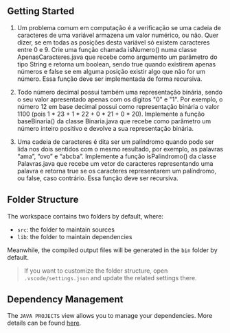 ## Getting Started

1)	Um problema comum em computação é a verificação se uma cadeia de caracteres de uma variável armazena um valor numérico, ou não. Quer dizer, se em todas as posições desta variável só existem caracteres entre 0 e 9. Crie uma função chamada isNumero() numa classe ApenasCaracteres.java que recebe como argumento um parâmetro do tipo String e retorna um boolean, sendo true quando existirem apenas números e false se em alguma posição existir algo que não for um número. Essa função deve ser implementada de forma recursiva.

2)	Todo número decimal possui também uma representação binária, sendo o seu valor apresentado apenas com os dígitos "0" e "1". Por exemplo, o número 12 em base decimal possui como representação binária o valor 1100 (pois 1 * 23 + 1 * 22 + 0 * 21 + 0 * 20). Implemente a função baseBinaria() da classe Binaria.java que recebe como parâmetro um número inteiro positivo e devolve a sua representação binária. 

3)	Uma cadeia de caracteres é dita ser um palíndromo quando pode ser lida nos dois sentidos com o mesmo resultado, por exemplo, as palavras “ama”, “ovo” e “abcba”. Implemente a função isPalindromo() da classe Palavras.java que recebe um vetor de caracteres representando uma palavra e retorna true se os caracteres representarem um palíndromo, ou false, caso contrário. Essa função deve ser recursiva.

## Folder Structure

The workspace contains two folders by default, where:

- `src`: the folder to maintain sources
- `lib`: the folder to maintain dependencies

Meanwhile, the compiled output files will be generated in the `bin` folder by default.

> If you want to customize the folder structure, open `.vscode/settings.json` and update the related settings there.

## Dependency Management

The `JAVA PROJECTS` view allows you to manage your dependencies. More details can be found [here](https://github.com/microsoft/vscode-java-dependency#manage-dependencies).
